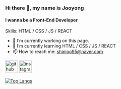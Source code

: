 ### Hi there 👋, my name is Jooyong
#### I wanna be a Front-End Developer

Skills: HTML / CSS / JS / REACT

- 🔭 I’m currently working on this page. 
- 🌱 I’m currently learning HTML / CSS / JS / REACT 
- 📫 How to reach me: shinjoo95@naver.com 


[<img src='https://cdn.jsdelivr.net/npm/simple-icons@3.0.1/icons/github.svg' alt='github' height='40'>](https://github.com/shinjoo95)  [<img src='https://cdn.jsdelivr.net/npm/simple-icons@3.0.1/icons/instagram.svg' alt='instagram' height='40'>](https://www.instagram.com/shinjoo95/)  

[![Top Langs](https://github-readme-stats.vercel.app/api/top-langs/?username=shinjoo95)](https://github.com/anuraghazra/github-readme-stats)


